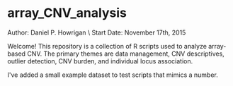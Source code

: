# array_CNV_analysis
Author: Daniel P. Howrigan \\
Start Date: November 17th, 2015

Welcome! This repository is a collection of R scripts used to analyze array-based CNV. The primary themes are data management, CNV descriptives, outlier detection, CNV burden, and individual locus association.

I've added a small example dataset to test scripts that mimics a number.

